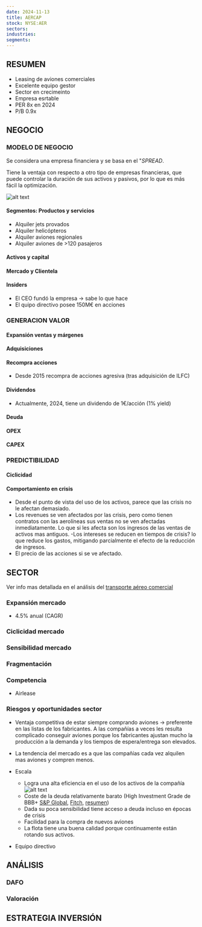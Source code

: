 ```yaml
---
date: 2024-11-13
title: AERCAP
stock: NYSE:AER
sectors: 
industries: 
segments: 
---
```


## RESUMEN
- Leasing de aviones comerciales
- Excelente equipo gestor
- Sector en crecimeinto
- Empresa esrtable
- PER 8x en 2024
- P/B 0.9x

## NEGOCIO
### MODELO DE NEGOCIO
Se considera una empresa financiera y se basa en el "*SPREAD*. 

Tiene la ventaja con respecto a otro tipo de empresas financieras, que puede controlar la duración de sus activos y pasivos, por lo que es más fácil la optimización.

![alt text](../assets/images/analysis/stocks/aercap/2018-ingresos.png)
#### Segmentos: Productos y servicios
- Alquiler jets provados
- Alquiler helicópteros
- Alquiler aviones regionales
- Alquiler aviones de >120 pasajeros

#### Activos y capital
#### Mercado y Clientela
#### Insiders
- El CEO fundó la empresa -> sabe lo que hace 
- El quipo directivo posee 150M€ en acciones

### GENERACION VALOR
#### Expansión ventas y márgenes
#### Adquisiciones
#### Recompra acciones
- Desde 2015 recompra de acciones agresiva (tras adquisición de ILFC)
#### Dividendos
- Actualmente, 2024, tiene un dividendo de 1€/acción (1% yield)
#### Deuda
#### OPEX
#### CAPEX

### PREDICTIBILIDAD
#### Ciclicidad
#### Comportamiento en crisis
- Desde el punto de vista del uso de los activos, parece que las crisis no le afectan demasiado.
- Los revenues se ven afectados por las crisis, pero como tienen contratos con las aerolíneas sus ventas no se ven afectadas inmediatamente. Lo que si les afecta son los ingresos de las ventas de activos mas antiguos.
-Los intereses se reducen en tiempos de crisis? lo que reduce los gastos, mitigando parcialmente el efecto de la reducción de ingresos.
- El precio de las acciones si se ve afectado.


## SECTOR
Ver info mas detallada en el análisis del [transporte aéreo comercial](../sectors/commercial-flights.md)

### Expansión mercado
- 4.5% anual (CAGR)

### Ciclicidad mercado
### Sensibilidad mercado
### Fragmentación
### Competencia
- Airlease
### Riesgos y oportunidades sector

- Ventaja competitiva de estar siempre comprando aviones -> preferente en las listas de los fabricantes. A las compañías a veces les resulta complicado conseguir aviones porque los fabricantes ajustan mucho la producción a la demanda y los tiempos de espera/entrega son elevados.

- La tendencia del mercado es a que las compañías cada vez alquilen mas aviones y compren menos.

- Escala
    - Logra una alta eficiencia en el uso de los activos de la compañía
![alt text](../assets/images/analysis/stocks/aercap/2019-eficiencia-uso-activos.png)
    - Coste de la deuda relativamente barato (High Investment Grade de BBB+ [S&P Global](https://disclosure.spglobal.com/ratings/en/regulatory/article/-/view/type/HTML/id/3202628), [Fitch](https://www.fitchratings.com/entity/aercap-holdings-nv-88041757#ratings), [resumen](https://www.aercap.com/investors/fixed-income-investors))
    - Dada su poca sensibilidad tiene acceso a deuda incluso en épocas de crisis
    - Facilidad para la compra de nuevos aviones 
    - La flota tiene una buena calidad porque continuamente están rotando sus activos.
- Equipo directivo

## ANÁLISIS
### DAFO
### Valoración 

## ESTRATEGIA INVERSIÓN

